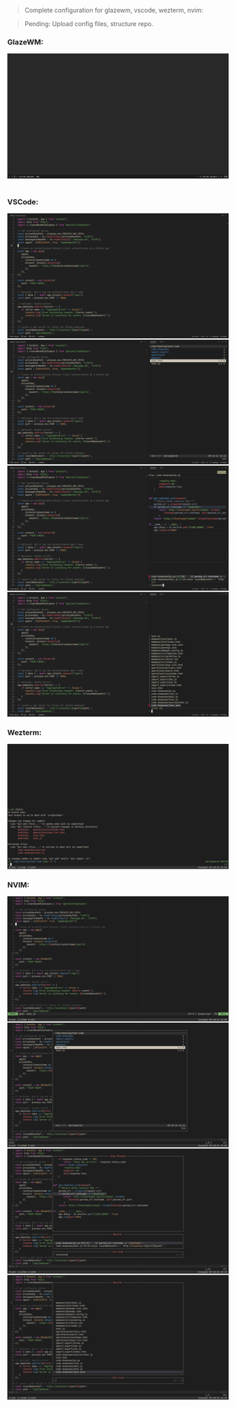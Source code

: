 > Complete configuration for glazewm, vscode, wezterm, nvim:

> Pending: Upload config files, structure repo.

### GlazeWM:
<img src="Screenshot 2024-09-07 133321.png" alt="">
<img src="" alt="">  <!-- # GlazeWM using multiple windows -->

### VSCode:
<img src="Screenshot 2024-09-18 100000.png" alt="">
<img src="Screenshot 2024-09-18 100001.png" alt="">
<img src="Screenshot 2024-09-18 100002.png" alt="">
<img src="Screenshot 2024-09-18 120003.png" alt="">

### Wezterm:
<img src="Screenshot 2024-09-18 120305.png" alt="">

### NVIM:
<img src="Screenshot 2024-09-18 120333.png" alt="">
<img src="Screenshot 2024-09-18 120418.png" alt="">
<img src="Screenshot 2024-09-18 122117.png" alt="">
<img src="Screenshot 2024-09-18 123114.png" alt="">
